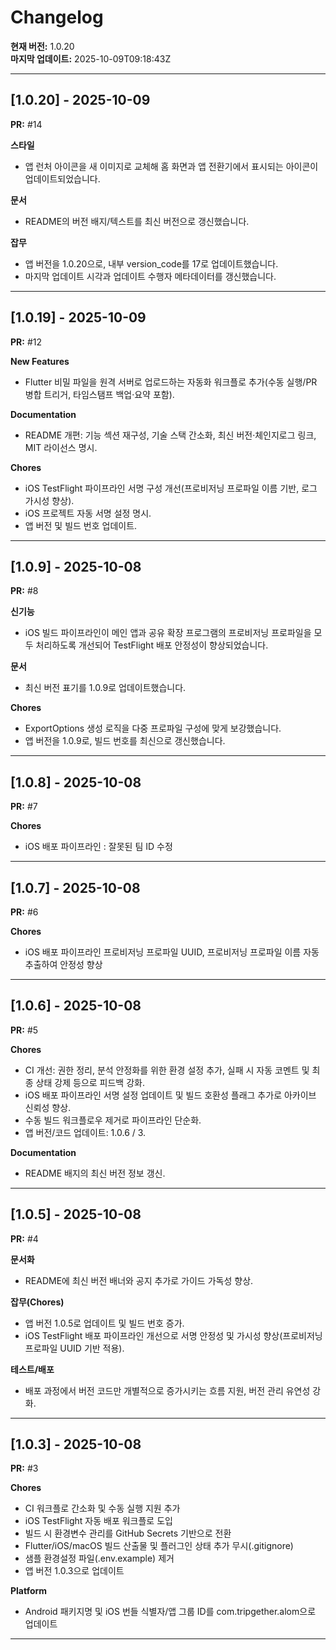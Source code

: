 # Changelog

**현재 버전:** 1.0.20  
**마지막 업데이트:** 2025-10-09T09:18:43Z  

---

## [1.0.20] - 2025-10-09

**PR:** #14  

**스타일**
- 앱 런처 아이콘을 새 이미지로 교체해 홈 화면과 앱 전환기에서 표시되는 아이콘이 업데이트되었습니다.

**문서**
- README의 버전 배지/텍스트를 최신 버전으로 갱신했습니다.

**잡무**
- 앱 버전을 1.0.20으로, 내부 version_code를 17로 업데이트했습니다.
- 마지막 업데이트 시각과 업데이트 수행자 메타데이터를 갱신했습니다.

---

## [1.0.19] - 2025-10-09

**PR:** #12  

**New Features**
- Flutter 비밀 파일을 원격 서버로 업로드하는 자동화 워크플로 추가(수동 실행/PR 병합 트리거, 타임스탬프 백업·요약 포함).

**Documentation**
- README 개편: 기능 섹션 재구성, 기술 스택 간소화, 최신 버전·체인지로그 링크, MIT 라이선스 명시.

**Chores**
- iOS TestFlight 파이프라인 서명 구성 개선(프로비저닝 프로파일 이름 기반, 로그 가시성 향상).
- iOS 프로젝트 자동 서명 설정 명시.
- 앱 버전 및 빌드 번호 업데이트.

---

## [1.0.9] - 2025-10-08

**PR:** #8  

**신기능**
- iOS 빌드 파이프라인이 메인 앱과 공유 확장 프로그램의 프로비저닝 프로파일을 모두 처리하도록 개선되어 TestFlight 배포 안정성이 향상되었습니다.

**문서**
- 최신 버전 표기를 1.0.9로 업데이트했습니다.

**Chores**
- ExportOptions 생성 로직을 다중 프로파일 구성에 맞게 보강했습니다.
- 앱 버전을 1.0.9로, 빌드 번호를 최신으로 갱신했습니다.

---

## [1.0.8] - 2025-10-08

**PR:** #7  

**Chores**
- iOS 배포 파이프라인 : 잘못된 팀 ID 수정

---

## [1.0.7] - 2025-10-08

**PR:** #6  

**Chores**
- iOS 배포 파이프라인 프로비저닝 프로파일 UUID, 프로비저닝 프로파일 이름 자동 추출하여 안정성 향상

---

## [1.0.6] - 2025-10-08

**PR:** #5  

**Chores**
- CI 개선: 권한 정리, 분석 안정화를 위한 환경 설정 추가, 실패 시 자동 코멘트 및 최종 상태 강제 등으로 피드백 강화.
- iOS 배포 파이프라인 서명 설정 업데이트 및 빌드 호환성 플래그 추가로 아카이브 신뢰성 향상.
- 수동 빌드 워크플로우 제거로 파이프라인 단순화.
- 앱 버전/코드 업데이트: 1.0.6 / 3.

**Documentation**
- README 배지의 최신 버전 정보 갱신.

---

## [1.0.5] - 2025-10-08

**PR:** #4  

**문서화**
- README에 최신 버전 배너와 공지 추가로 가이드 가독성 향상.

**잡무(Chores)**
- 앱 버전 1.0.5로 업데이트 및 빌드 번호 증가.
- iOS TestFlight 배포 파이프라인 개선으로 서명 안정성 및 가시성 향상(프로비저닝 프로파일 UUID 기반 적용).

**테스트/배포**
- 배포 과정에서 버전 코드만 개별적으로 증가시키는 흐름 지원, 버전 관리 유연성 강화.

---

## [1.0.3] - 2025-10-08

**PR:** #3  

**Chores**
- CI 워크플로 간소화 및 수동 실행 지원 추가
- iOS TestFlight 자동 배포 워크플로 도입
- 빌드 시 환경변수 관리를 GitHub Secrets 기반으로 전환
- Flutter/iOS/macOS 빌드 산출물 및 플러그인 상태 추가 무시(.gitignore)
- 샘플 환경설정 파일(.env.example) 제거
- 앱 버전 1.0.3으로 업데이트

**Platform**
- Android 패키지명 및 iOS 번들 식별자/앱 그룹 ID를 com.tripgether.alom으로 업데이트

---

